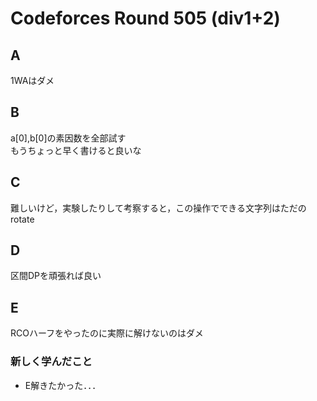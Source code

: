 # Codeforces Round 505 (div1+2)
## A
1WAはダメ

## B
a[0],b[0]の素因数を全部試す  
もうちょっと早く書けると良いな

## C
難しいけど，実験したりして考察すると，この操作でできる文字列はただのrotate

## D
区間DPを頑張れば良い

## E
RCOハーフをやったのに実際に解けないのはダメ

### 新しく学んだこと
* E解きたかった．．．
